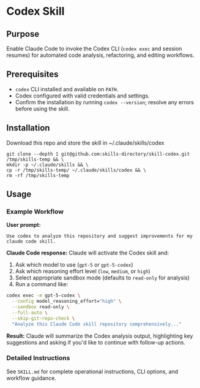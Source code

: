 # Codex Skill

## Purpose
Enable Claude Code to invoke the Codex CLI (`codex exec` and session resumes) for automated code analysis, refactoring, and editing workflows.

## Prerequisites
- `codex` CLI installed and available on `PATH`.
- Codex configured with valid credentials and settings.
- Confirm the installation by running `codex --version`; resolve any errors before using the skill.

## Installation

Download this repo and store the skill in ~/.claude/skills/codex

```
git clone --depth 1 git@github.com:skills-directory/skill-codex.git /tmp/skills-temp && \
mkdir -p ~/.claude/skills && \
cp -r /tmp/skills-temp/ ~/.claude/skills/codex && \
rm -rf /tmp/skills-temp
```

## Usage

### Example Workflow

**User prompt:**
```
Use codex to analyze this repository and suggest improvements for my claude code skill.
```

**Claude Code response:**
Claude will activate the Codex skill and:
1. Ask which model to use (`gpt-5` or `gpt-5-codex`)
2. Ask which reasoning effort level (`low`, `medium`, or `high`)
3. Select appropriate sandbox mode (defaults to `read-only` for analysis)
4. Run a command like:
```bash
codex exec -m gpt-5-codex \
  --config model_reasoning_effort="high" \
  --sandbox read-only \
  --full-auto \
  --skip-git-repo-check \
  "Analyze this Claude Code skill repository comprehensively..."
```

**Result:**
Claude will summarize the Codex analysis output, highlighting key suggestions and asking if you'd like to continue with follow-up actions.

### Detailed Instructions
See `SKILL.md` for complete operational instructions, CLI options, and workflow guidance.
